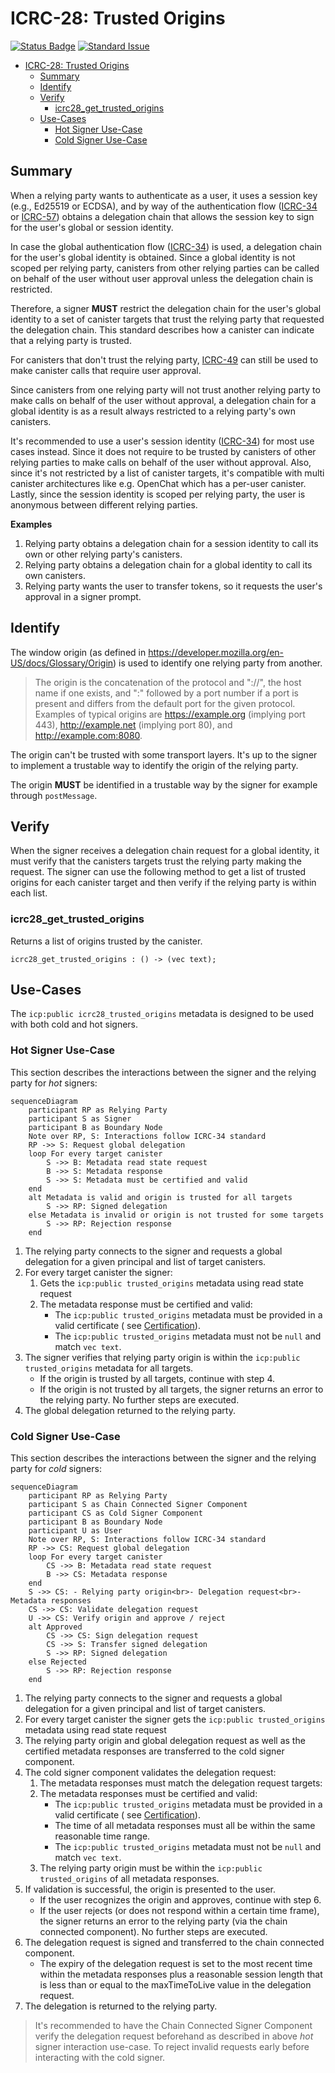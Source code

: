 # ICRC-28: Trusted Origins

[![Status Badge](https://img.shields.io/badge/STATUS-DRAFT-ffcc00.svg)](https://github.com/orgs/dfinity/projects/31)
[![Standard Issue](https://img.shields.io/badge/ISSUE-ICRC--28-blue?logo=github)](https://github.com/dfinity/wg-identity-authentication/issues/115)

<!-- TOC -->
* [ICRC-28: Trusted Origins](#icrc-28-trusted-origins)
  * [Summary](#summary)
  * [Identify](#identify)
  * [Verify](#verify)
    * [icrc28_get_trusted_origins](#icrc28_get_trusted_origins)
  * [Use-Cases](#use-cases)
    * [Hot Signer Use-Case](#hot-signer-use-case)
    * [Cold Signer Use-Case](#cold-signer-use-case)
<!-- TOC -->

## Summary

When a relying party wants to authenticate as a user, it uses a session key (e.g., Ed25519 or ECDSA), and by way of the
authentication flow ([ICRC-34](./icrc_34_get_global_delegation.md) or [ICRC-57](./icrc_57_get_session_delegation.md))
obtains a delegation chain that allows the session key to sign for the user's global or session identity.

In case the global authentication flow ([ICRC-34](./icrc_34_get_global_delegation.md)) is used, a delegation chain for
the user's global identity is obtained. Since a global identity is not scoped per relying party, canisters from other
relying parties can be called on behalf of the user without user approval unless the delegation chain is restricted.

Therefore, a signer **MUST** restrict the delegation chain for the user's global identity to a set of canister
targets that trust the relying party that requested the delegation chain. This standard describes how a canister can
indicate that a relying party is trusted.

For canisters that don't trust the relying party, [ICRC-49](./icrc_49_call_canister.md) can still be used to make
canister calls that require user approval.

Since canisters from one relying party will not trust another relying party to make calls on behalf of the user without
approval, a delegation chain for a global identity is as a result always restricted to a relying party's own canisters.

It's recommended to use a user's session identity ([ICRC-34](./icrc_34_get_global_delegation.md)) for most use cases
instead. Since it does not require to be trusted by canisters of other relying parties to make calls on behalf of the
user without approval. Also, since it's not restricted by a list of canister targets, it's compatible with multi
canister architectures like e.g. OpenChat which has a per-user canister. Lastly, since the session identity is scoped
per relying party, the user is anonymous between different relying parties.

**Examples**

1. Relying party obtains a delegation chain for a session identity to call its own or other relying party's canisters.
2. Relying party obtains a delegation chain for a global identity to call its own canisters.
3. Relying party wants the user to transfer tokens, so it requests the user's approval in a signer prompt.

## Identify

The window origin (as defined in https://developer.mozilla.org/en-US/docs/Glossary/Origin) is used to identify one
relying party from another.

> The origin is the concatenation of the protocol and "://", the host name if one exists, and ":" followed by a port
> number if a port is present and differs from the default port for the given protocol. Examples of typical origins
> are https://example.org (implying port 443), http://example.net (implying port 80), and http://example.com:8080.

The origin can't be trusted with some transport layers. It's up to the signer to implement a trustable way to identify
the origin of the relying party.

The origin **MUST** be identified in a trustable way by the signer for example through `postMessage`.

## Verify

When the signer receives a delegation chain request for a global identity, it must verify that the canisters targets
trust the relying party making the request. The signer can use the following method to get a list of trusted origins for
each canister target and then verify if the relying party is within each list.

### icrc28_get_trusted_origins

Returns a list of origins trusted by the canister.

```
icrc28_get_trusted_origins : () -> (vec text);
```

## Use-Cases

The `icp:public icrc28_trusted_origins` metadata is designed to be used with both cold and hot signers.

### Hot Signer Use-Case

This section describes the interactions between the signer and the relying party for _hot_ signers:

```mermaid
sequenceDiagram
    participant RP as Relying Party
    participant S as Signer
    participant B as Boundary Node
    Note over RP, S: Interactions follow ICRC-34 standard
    RP ->> S: Request global delegation
    loop For every target canister
        S ->> B: Metadata read state request
        B ->> S: Metadata response
        S ->> S: Metadata must be certified and valid
    end
    alt Metadata is valid and origin is trusted for all targets
        S ->> RP: Signed delegation
    else Metadata is invalid or origin is not trusted for some targets
        S ->> RP: Rejection response
    end
```

1. The relying party connects to the signer and requests a global delegation for a given principal and list of target
   canisters.
2. For every target canister the signer:
    1. Gets the `icp:public trusted_origins` metadata using read state request
    2. The metadata response must be certified and valid:
        * The `icp:public trusted_origins` metadata must be provided in a valid certificate (
          see [Certification](https://internetcomputer.org/docs/current/references/ic-interface-spec#certification)).
        * The `icp:public trusted_origins` metadata must not be `null` and match `vec text`.
3. The signer verifies that relying party origin is within the `icp:public trusted_origins` metadata for all targets.
    * If the origin is trusted by all targets, continue with step 4.
    * If the origin is not trusted by all targets, the signer returns an error to the relying party. No further steps
      are executed.
4. The global delegation returned to the relying party.

### Cold Signer Use-Case

This section describes the interactions between the signer and the relying party for _cold_ signers:

```mermaid
sequenceDiagram
    participant RP as Relying Party
    participant S as Chain Connected Signer Component
    participant CS as Cold Signer Component
    participant B as Boundary Node
    participant U as User
    Note over RP, S: Interactions follow ICRC-34 standard
    RP ->> CS: Request global delegation
    loop For every target canister
        CS ->> B: Metadata read state request
        B ->> CS: Metadata response
    end
    S ->> CS: - Relying party origin<br>- Delegation request<br>- Metadata responses
    CS ->> CS: Validate delegation request
    U ->> CS: Verify origin and approve / reject
    alt Approved
        CS ->> CS: Sign delegation request
        CS ->> S: Transfer signed delegation
        S ->> RP: Signed delegation
    else Rejected
        S ->> RP: Rejection response
    end
```

1. The relying party connects to the signer and requests a global delegation for a given principal and list of target
   canisters.
2. For every target canister the signer gets the `icp:public trusted_origins` metadata using read state request
3. The relying party origin and global delegation request as well as the certified metadata responses are transferred to
   the cold signer component.
4. The cold signer component validates the delegation request:
    1. The metadata responses must match the delegation request targets:
    2. The metadata responses must be certified and valid:
        * The `icp:public trusted_origins` metadata must be provided in a valid certificate (
          see [Certification](https://internetcomputer.org/docs/current/references/ic-interface-spec#certification)).
        * The time of all metadata responses must all be within the same reasonable time range.
        * The `icp:public trusted_origins` metadata must not be `null` and match `vec text`.
    3. The relying party origin must be within the `icp:public trusted_origins` of all metadata responses.
5. If validation is successful, the origin is presented to the user.
    * If the user recognizes the origin and approves, continue with step 6.
    * If the user rejects (or does not respond within a certain time frame), the signer returns an error to the relying
      party (via the chain connected component). No further steps are executed.
6. The delegation request is signed and transferred to the chain connected component.
    * The expiry of the delegation request is set to the most recent time within the metadata responses plus a
      reasonable session length that is less than or equal to the maxTimeToLive value in the delegation request.
7. The delegation is returned to the relying party.

> It's recommended to have the Chain Connected Signer Component verify the delegation request beforehand as described in
> above _hot_ signer interaction use-case. To reject invalid requests early before interacting with the cold signer.
